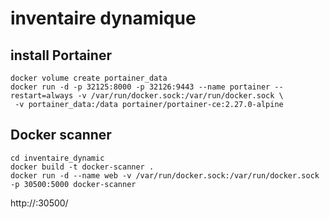 # inventaire dynamique 

## install Portainer 
```shell
docker volume create portainer_data
docker run -d -p 32125:8000 -p 32126:9443 --name portainer --restart=always -v /var/run/docker.sock:/var/run/docker.sock \
 -v portainer_data:/data portainer/portainer-ce:2.27.0-alpine
```

## Docker scanner
```shell
cd inventaire_dynamic
docker build -t docker-scanner .
docker run -d --name web -v /var/run/docker.sock:/var/run/docker.sock -p 30500:5000 docker-scanner
```
http://<ip>:30500/

